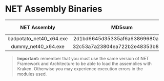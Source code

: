 # NET Assembly Binaries

| NET Assembly | MD5sum | Size (bytes) | Namespace | Class | Method |
|:------------:|:------:|:------------:|:----------:|:-----:|:------:|
| badpotato_net40_x64.exe | 2d1bd6645d35335af6a63869680a0b7e | 56320 | BadPotato | Program | call |
| dummy_net40_x64.exe | 32c53a7a23804ea722b2e48353b8646b | 4096 | Dummy | Program | call |


> **Important:** remember that you must use the same version of NET Framework and Architecture to be able to load the assemblies with Kraken. Otherwise you may experience execution errors in the modules used.
